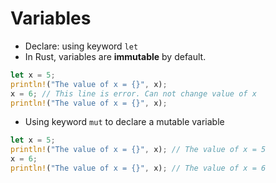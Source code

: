 # Variables

- Declare: using keyword `let`
- In Rust, variables are <b>immutable</b> by default. 
```Rust
let x = 5;
println!("The value of x = {}", x);
x = 6; // This line is error. Can not change value of x
println!("The value of x = {}", x);
```

- Using keyword `mut` to declare a mutable variable
```Rust
let x = 5;
println!("The value of x = {}", x); // The value of x = 5
x = 6; 
println!("The value of x = {}", x); // The value of x = 6
```